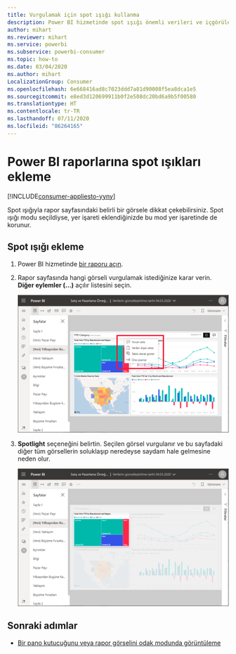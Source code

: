 ```yaml
---
title: Vurgulamak için spot ışığı kullanma
description: Power BI hizmetinde spot ışığı önemli verileri ve içgörüleri vurgular.
author: mihart
ms.reviewer: mihart
ms.service: powerbi
ms.subservice: powerbi-consumer
ms.topic: how-to
ms.date: 03/04/2020
ms.author: mihart
LocalizationGroup: Consumer
ms.openlocfilehash: 6e668416ad8c7023ddd7a81d90008f5ea8dca1e5
ms.sourcegitcommit: e8ed3d120699911b0f2e508dc20bd6a9b5f00580
ms.translationtype: HT
ms.contentlocale: tr-TR
ms.lasthandoff: 07/11/2020
ms.locfileid: "86264165"
---
```

# <a name="add-spotlights-to-power-bi-reports"></a>Power BI raporlarına spot ışıkları ekleme

[!INCLUDE[consumer-appliesto-yyny](../includes/consumer-appliesto-yyny.md)]

Spot ışığıyla rapor sayfasındaki belirli bir görsele dikkat çekebilirsiniz.  Spot ışığı modu seçildiyse, yer işareti eklendiğinizde bu mod yer işaretinde de korunur.

## <a name="add-a-spotlight"></a>Spot ışığı ekleme

1. Power BI hizmetinde [bir raporu açın](end-user-report-open.md).

2. Rapor sayfasında hangi görseli vurgulamak istediğinize karar verin. **Diğer eylemler (...)** açılır listesini seçin.  

    ![Spotlight'ı odak moduyla karşılaştırma](media/end-user-spotlight/power-bi-spotlight.png)

3. **Spotlight** seçeneğini belirtin. Seçilen görsel vurgulanır ve bu sayfadaki diğer tüm görsellerin soluklaşıp neredeyse saydam hale gelmesine neden olur. 

    ![Spotlight modu](media/end-user-spotlight/power-bi-spotlighted.png)



## <a name="next-steps"></a>Sonraki adımlar

* [Bir pano kutucuğunu veya rapor görselini odak modunda görüntüleme](end-user-focus.md)


